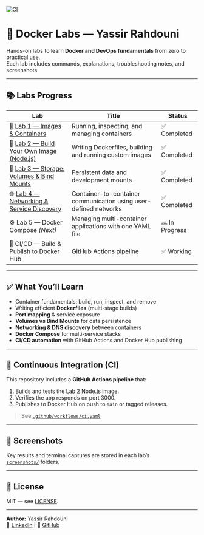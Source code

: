 ![CI](https://github.com/yassirrah/docker_labs/actions/workflows/ci.yaml/badge.svg)

# 🐳 Docker Labs — Yassir Rahdouni

Hands-on labs to learn **Docker and DevOps fundamentals** from zero to practical use.  
Each lab includes commands, explanations, troubleshooting notes, and screenshots.

---

## 📚 Labs Progress

| Lab | Title | Status |
|-----|--------|--------|
| 🧩 [Lab 1 — Images & Containers](./lab1_images_containers/notes.md) | Running, inspecting, and managing containers | ✅ Completed |
| 🧱 [Lab 2 — Build Your Own Image (Node.js)](./lab2_dockerFile/notes.md) | Writing Dockerfiles, building and running custom images | ✅ Completed |
| 💾 [Lab 3 — Storage: Volumes & Bind Mounts](./lab3_volumes/notes.md) | Persistent data and development mounts | ✅ Completed |
| 🌐 [Lab 4 — Networking & Service Discovery](./lab4_networks/notes.md) | Container-to-container communication using user-defined networks | ✅ Completed |
| ⚙️ Lab 5 — Docker Compose *(Next)* | Managing multi-container applications with one YAML file | 🔜 In Progress |
| 🚀 CI/CD — Build & Publish to Docker Hub | GitHub Actions pipeline | ✅ Working |

---

## ✅ What You’ll Learn
- Container fundamentals: build, run, inspect, and remove  
- Writing efficient **Dockerfiles** (multi-stage builds)  
- **Port mapping** & service exposure  
- **Volumes vs Bind Mounts** for data persistence  
- **Networking & DNS discovery** between containers  
- **Docker Compose** for multi-service stacks  
- **CI/CD automation** with GitHub Actions and Docker Hub publishing  

---

## 🧪 Continuous Integration (CI)
This repository includes a **GitHub Actions pipeline** that:
1. Builds and tests the Lab 2 Node.js image.  
2. Verifies the app responds on port 3000.  
3. Publishes to Docker Hub on push to `main` or tagged releases.

> See [`.github/workflows/ci.yaml`](.github/workflows/ci.yaml)

---

## 📸 Screenshots
Key results and terminal captures are stored in each lab’s  
[`screenshots/`](./lab1_images_containers/screenshots) folders.

---

## 📝 License
MIT — see [LICENSE](./LICENSE).

---

**Author:** Yassir Rahdouni  
📧 [LinkedIn](https://www.linkedin.com/in/yassir-rahdouni-0b6926168/) | 🐙 [GitHub](https://github.com/yassirrah)
